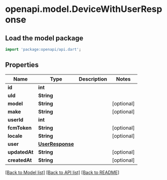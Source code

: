 # openapi.model.DeviceWithUserResponse

## Load the model package
```dart
import 'package:openapi/api.dart';
```

## Properties
Name | Type | Description | Notes
------------ | ------------- | ------------- | -------------
**id** | **int** |  | 
**uId** | **String** |  | 
**model** | **String** |  | [optional] 
**make** | **String** |  | [optional] 
**userId** | **int** |  | 
**fcmToken** | **String** |  | [optional] 
**locale** | **String** |  | [optional] 
**user** | [**UserResponse**](UserResponse.md) |  | 
**updatedAt** | **String** |  | [optional] 
**createdAt** | **String** |  | [optional] 

[[Back to Model list]](../README.md#documentation-for-models) [[Back to API list]](../README.md#documentation-for-api-endpoints) [[Back to README]](../README.md)


